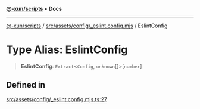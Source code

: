 [**@-xun/scripts**](../../../../../README.md) • **Docs**

***

[@-xun/scripts](../../../../../README.md) / [src/assets/config/\_eslint.config.mjs](../README.md) / EslintConfig

# Type Alias: EslintConfig

> **EslintConfig**: `Extract`\<`Config`, `unknown`[]\>\[`number`\]

## Defined in

[src/assets/config/\_eslint.config.mjs.ts:27](https://github.com/Xunnamius/xscripts/blob/98c638c52caf3664112e7ea66eccd36ad205df77/src/assets/config/_eslint.config.mjs.ts#L27)
